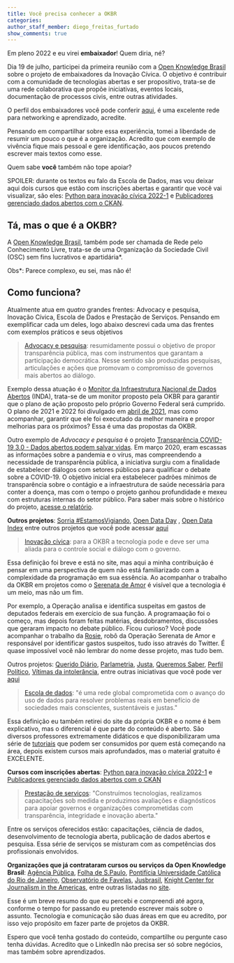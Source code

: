 ```yaml
---
title: Você precisa conhecer a OKBR
categories:
author_staff_member: diego_freitas_furtado
show_comments: true
---
```


Em pleno 2022 e eu virei **embaixador**! Quem diria, né?

Dia 19 de julho, participei da primeira reunião com a [Open Knowledge Brasil](https://www.linkedin.com/company/open-knowledge-brasil/?lipi=urn%3Ali%3Apage%3Ad_flagship3_pulse_read%3B171tm63lSoyRRwH%2Fw1uWlg%3D%3D) sobre o projeto de embaixadores da Inovação Cívica. O objetivo é contribuir com a comunidade de tecnologias abertas e ser propositivo, trata-se de uma rede colaborativa que propõe iniciativas, eventos locais, documentação de processos civis, entre outras atividades.

O perfil dos embaixadores você pode conferir [aqui](https://embaixadoras.ok.org.br/civic%20tech/2022/07/05/3o-ciclo-conheca-o-perfil/), é uma excelente rede para networking e aprendizado, acredite.

Pensando em compartilhar sobre essa experiência, tomei a liberdade de resumir um pouco o que é a organização. Acredito que com exemplo de vivência fique mais pessoal e gere identificação, aos poucos pretendo escrever mais textos como esse.

Quem sabe **você** também não tope apoiar?

SPOILER: durante os textos eu falo da Escola de Dados, mas vou deixar aqui dois cursos que estão com inscrições abertas e garantir que você vai visualizar, são eles: [Python para inovação cívica 2022-1](https://escoladedados.org/courses/python-para-inovacao-civica-2022-1/) e [Publicadores gerenciado dados abertos com o CKAN](https://escoladedados.org/courses/publicadores-gerenciando-dados-abertos-com-o-ckan/).


## Tá, mas o que é a OKBR?

A [Open Knowledge Brasil](https://www.linkedin.com/company/open-knowledge-brasil/?lipi=urn%3Ali%3Apage%3Ad_flagship3_pulse_read%3B171tm63lSoyRRwH%2Fw1uWlg%3D%3D), também pode ser chamada de Rede pelo Conhecimento Livre, trata-se de uma Organização da Sociedade Civil (OSC) sem fins lucrativos e apartidária*.

Obs*: Parece complexo, eu sei, mas não é!


## Como funciona?

Atualmente atua em _quatro_ grandes frentes: Advocacy e pesquisa, Inovação Cívica, Escola de Dados e Prestação de Serviços. Pensando em exemplificar cada um deles, logo abaixo descrevi cada uma das frentes com exemplos práticos e seus objetivos


> [Advocacy e pesquisa](https://ok.org.br/eixos-de-atuacao/rede-e-advocacy/): resumidamente possui o objetivo de propor transparência pública, mas com instrumentos que garantam a participação democrática. Nesse sentido são produzidas pesquisas, articulações e ações que promovam o compromisso de governos mais abertos ao diálogo. 

Exemplo dessa atuação é o [Monitor da Infraestrutura Nacional de Dados Abertos](https://ok.org.br/projetos/monitor-da-inda/) (INDA), trata-se de um monitor proposto pela OKBR para garantir que o plano de ação proposto pelo próprio Governo Federal será cumprido. O plano de 2021 e 2022 foi divulgado em [abril de 2021](https://www.gov.br/cgu/pt-br/assuntos/noticias/2021/04/cgu-publica-novo-plano-de-acao-da-infraestrutura-nacional-de-dados-abertos), mas como acompanhar, garantir que ele foi executado da melhor maneira e propor melhorias para os próximos? Essa é uma das propostas da OKBR.

Outro exemplo de _Advocacy e pesquisa_ é o projeto [Transparência COVID-19 3.0 - Dados abertos podem salvar vidas](https://transparenciacovid19.ok.org.br/). Em março 2020, eram escassas as informações sobre a pandemia e o vírus, mas compreendendo a necessidade de transparência pública, a iniciativa surgiu com a finalidade de estabelecer diálogos com setores públicos para qualificar o debate sobre a COVID-19. O objetivo inicial era estabelecer padrões mínimos de transparência sobre o contágio e a infraestrutura de saúde necessária para conter a doença, mas com o tempo o projeto ganhou profundidade e mexeu com estruturas internas do setor público. Para saber mais sobre o histórico do projeto, [acesse o relatório](https://ok.org.br/wp-content/uploads/2021/11/Ebook_EmergenciaDados_OKBR.pdf).


**Outros projetos**: [Sorria #EstamosVigiando](https://www.linkedin.com/feed/hashtag/estamosvigiando?lipi=urn%3Ali%3Apage%3Ad_flagship3_pulse_read%3B171tm63lSoyRRwH%2Fw1uWlg%3D%3D), [Open Data Day](https://ok.org.br/projetos/open-data-day/) , [Open Data Index](https://ok.org.br/projetos/open-data-index/) entre outros projetos que você pode acessar [aqui](https://ok.org.br/projetos/)


> [Inovação cívica](https://ok.org.br/eixos-de-atuacao/inovacao-civica/): para a OKBR a tecnologia pode e deve ser uma aliada para o controle social e diálogo com o governo.

Essa definição foi breve e está no site, mas aqui a minha contribuição é pensar em uma perspectiva de quem não está familiarizado com a complexidade da programação em sua essência. Ao acompanhar o trabalho da OKBR em projetos como o [Serenata de Amor](https://ok.org.br/projetos/serenata-de-amor/) é visível que a tecnologia é um meio, mas não um fim.

Por exemplo, a Operação analisa e identifica suspeitas em gastos de deputados federais em exercício de sua função. A programaação foi o começo, mas depois foram feitas matérias, desdobramentos, discussões que geraram impacto no debate público. Ficou curioso? Você pode acompanhar o trabalho da [Rosie](https://twitter.com/RosieDaSerenata), robô da Operação Serenata de Amor e responsável por identificar gastos suspeitos, tudo isso através do Twitter. É quase impossível você não lembrar do nome desse projeto, mas tudo bem.

Outros projetos: [Querido Diário](https://ok.org.br/projetos/querido-diario/), [Parlametria](https://ok.org.br/projetos/parlametria/), [Justa](https://ok.org.br/projetos/justa/), [Queremos Saber](https://ok.org.br/projetos/queremos-saber/), [Perfil Político](https://ok.org.br/projetos/peril-politico/), [Vítimas da intolerância](https://ok.org.br/projetos/vitimas-da-intolerancia/), entre outras iniciativas que você pode ver [aqui](https://ok.org.br/eixos-de-atuacao/inovacao-civica/)


> [Escola de dados](https://ok.org.br/eixos-de-atuacao/escola-de-dados/): "é uma rede global comprometida com o avanço do uso de dados para resolver problemas reais em benefício de sociedades mais conscientes, sustentáveis e justas."


Essa definição eu também retirei do site da própria OKBR e o nome é bem explicativo, mas o diferencial é que parte do conteúdo é aberto. São diversos professores extremamente didáticos e que disponibilizaram uma série de [tutoriais](https://escoladedados.org/tutoriais/) que podem ser consumidos por quem está começando na área, depois existem cursos mais aprofundados, mas o material gratuito é EXCELENTE.


**Cursos com inscrições abertas**: [Python para inovação cívica 2022-1](https://escoladedados.org/courses/python-para-inovacao-civica-2022-1/) e [Publicadores gerenciado dados abertos com o CKAN](https://escoladedados.org/courses/publicadores-gerenciando-dados-abertos-com-o-ckan/)


> [Prestação de serviços](https://ok.org.br/eixos-de-atuacao/prestacao-de-servicos/): "Construímos tecnologias, realizamos capacitações sob medida e produzimos avaliações e diagnósticos para apoiar governos e organizações comprometidas com transparência, integridade e inovação aberta." 


Entre os serviços oferecidos estão: capacitações, ciência de dados, desenvolvimento de tecnologia aberta, publicação de dados abertos e pesquisa. Essa série de serviços se misturam com as competências dos profissionais envolvidos.

**Organizações que já contrataram cursos ou serviços da Open Knowledge Brasil**: [Agência Pública](https://www.linkedin.com/company/agenciapublica/?lipi=urn%3Ali%3Apage%3Ad_flagship3_pulse_read%3B171tm63lSoyRRwH%2Fw1uWlg%3D%3D), [Folha de S.Paulo](https://www.linkedin.com/company/folha-de-spaulo/?lipi=urn%3Ali%3Apage%3Ad_flagship3_pulse_read%3B171tm63lSoyRRwH%2Fw1uWlg%3D%3D), [Pontifícia Universidade Católica do Rio de Janeiro](https://www.linkedin.com/company/puc-rio/?lipi=urn%3Ali%3Apage%3Ad_flagship3_pulse_read%3B171tm63lSoyRRwH%2Fw1uWlg%3D%3D), [Observatório de Favelas](https://www.linkedin.com/company/defavelas/?lipi=urn%3Ali%3Apage%3Ad_flagship3_pulse_read%3B171tm63lSoyRRwH%2Fw1uWlg%3D%3D), [Jusbrasil](https://www.linkedin.com/company/jusbrasil/?lipi=urn%3Ali%3Apage%3Ad_flagship3_pulse_read%3B171tm63lSoyRRwH%2Fw1uWlg%3D%3D), [Knight Center for Journalism in the Americas](https://www.linkedin.com/company/knight-center/?lipi=urn%3Ali%3Apage%3Ad_flagship3_pulse_read%3B171tm63lSoyRRwH%2Fw1uWlg%3D%3D), entre outras listadas no [site](https://ok.org.br/eixos-de-atuacao/prestacao-de-servicos/).

Esse é um breve resumo do que eu percebi e compreendi até agora, conforme o tempo for passando eu pretendo escrever mais sobre o assunto. Tecnologia e comunicação são duas áreas em que eu acredito, por isso vejo propósito em fazer parte de projetos da OKBR.

Espero que você tenha gostado do conteúdo, compartilhe ou pergunte caso tenha dúvidas. Acredito que o LinkedIn não precisa ser só sobre negócios, mas também sobre aprendizados.

